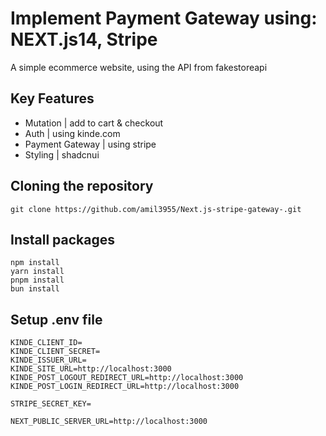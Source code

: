 # Implement Payment Gateway using: NEXT.js14, Stripe

A simple ecommerce website, using the API from fakestoreapi

## Key Features
- Mutation | add to cart & checkout
- Auth | using kinde.com
- Payment Gateway | using stripe
- Styling | shadcnui

## Cloning the repository
```
git clone https://github.com/amil3955/Next.js-stripe-gateway-.git
```

## Install packages
```
npm install
yarn install
pnpm install
bun install
```

## Setup .env file
```
KINDE_CLIENT_ID=
KINDE_CLIENT_SECRET=
KINDE_ISSUER_URL=
KINDE_SITE_URL=http://localhost:3000
KINDE_POST_LOGOUT_REDIRECT_URL=http://localhost:3000
KINDE_POST_LOGIN_REDIRECT_URL=http://localhost:3000

STRIPE_SECRET_KEY=

NEXT_PUBLIC_SERVER_URL=http://localhost:3000
```
